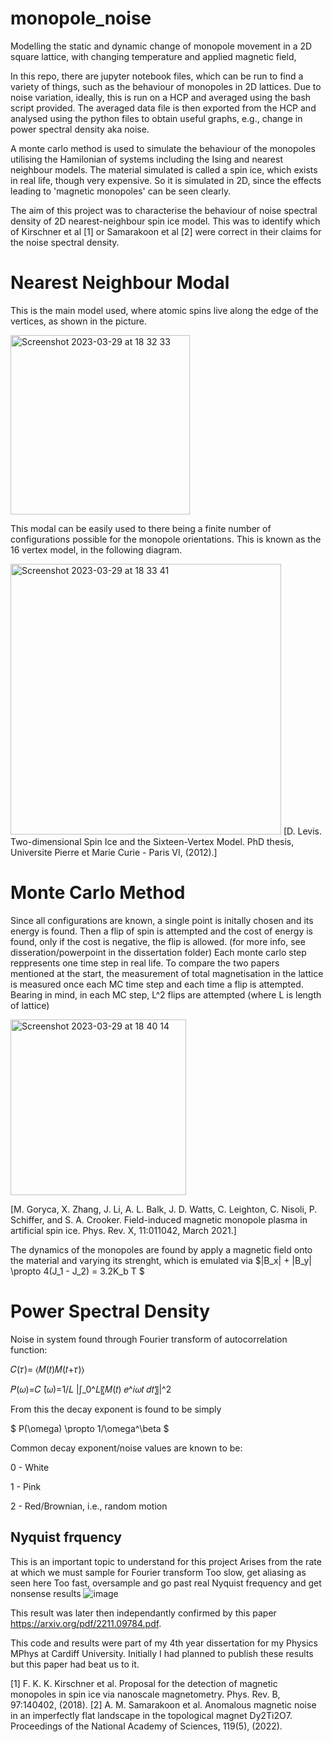 # monopole_noise
Modelling the static and dynamic change of monopole movement in a 2D square lattice, with changing temperature and applied magnetic field,

In this repo, there are jupyter notebook files, which can be run to find a variety of things, such as the behaviour of monopoles in 2D lattices. Due to noise variation, ideally, this is run on a HCP and averaged using the bash script provided. The averaged data file is then exported from the HCP and analysed using the python files to obtain useful graphs, e.g., change in power spectral density aka noise. 

A monte carlo method is used to simulate the behaviour of the monopoles utilising the Hamilonian of systems including the Ising and nearest neighbour models. The material simulated is called a spin ice, which exists in real life, though very expensive. So it is simulated in 2D, since the effects leading to 'magnetic monopoles' can be seen clearly. 

The aim of this project was to characterise the behaviour of noise spectral density of 2D nearest-neighbour spin ice model. This was to identify which of Kirschner et al [1] or Samarakoon et al [2] were correct in their claims for the noise spectral density. 

# Nearest Neighbour Modal
This is the main model used, where atomic spins live along the edge of the vertices, as shown in the picture. 

<img width="287" alt="Screenshot 2023-03-29 at 18 32 33" src="https://user-images.githubusercontent.com/99356066/228620808-b017b0d0-5aac-4551-9d83-7f77cc9102c2.png">

This modal can be easily used to there being a finite number of configurations possible for the monopole orientations. This is known as the 16 vertex model, in the following diagram. 

<img width="433" alt="Screenshot 2023-03-29 at 18 33 41" src="https://user-images.githubusercontent.com/99356066/228621086-3ccde1f9-ad2f-41d7-aaaa-4f4d2e6151d8.png">
[D. Levis. Two-dimensional Spin Ice and the Sixteen-Vertex Model. PhD thesis, Universite Pierre et Marie Curie - Paris VI, (2012).]

# Monte Carlo Method
Since all configurations are known, a single point is initally chosen and its energy is found. Then a flip of spin is attempted and the cost of energy is found, only if the cost is negative, the flip is allowed. (for more info, see disseration/powerpoint in the dissertation folder)
Each monte carlo step reppresents one time step in real life. To compare the two papers mentioned at the start, the measurement of total magnetisation in the lattice is measured once each MC time step and each time a flip is attempted. Bearing in mind, in each MC step, L^2 flips are attempted (where L is length of lattice)

<img width="281" alt="Screenshot 2023-03-29 at 18 40 14" src="https://user-images.githubusercontent.com/99356066/228622545-53dfd5eb-e421-4144-b394-b1f2c1162d6c.png">

[M. Goryca, X. Zhang, J. Li, A. L. Balk, J. D. Watts, C. Leighton, C. Nisoli, P. Schiffer, and S. A. Crooker. Field-induced magnetic monopole plasma in artificial spin ice. Phys. Rev. X, 11:011042, March 2021.]

The dynamics of the monopoles are found by apply a magnetic field onto the material and varying its strenght, which is emulated via $|B_x| + |B_y| \propto 4(J_1 - J_2) = 3.2K_b T $

# Power Spectral Density
Noise in system found through Fourier transform of autocorrelation function:

𝐶(𝜏)= ⟨𝑀(𝑡)𝑀(𝑡+𝜏)⟩

𝑃(𝜔)=𝐶 ̂(𝜔)=1/𝐿 |∫_0^𝐿〖𝑀(𝑡) 𝑒^𝑖𝜔𝑡 𝑑𝑡〗|^2

From this the decay exponent is found to be simply

$ P(\omega) \propto 1/\omega^\beta $

Common decay exponent/noise values are known to be:

0 - White

1 - Pink

2 - Red/Brownian, i.e., random motion

## Nyquist frquency

This is an important topic to understand for this project
Arises from the rate at which we must sample for Fourier transform 
Too slow, get aliasing as seen here
Too fast, oversample and go past real Nyquist frequency and get nonsense results
![image](https://user-images.githubusercontent.com/99356066/228624004-b078bec3-87fa-46ff-a428-e108495e7aac.png)



This result was later then independantly confirmed by this paper https://arxiv.org/pdf/2211.09784.pdf. 

This code and results were part of my 4th year dissertation for my Physics MPhys at Cardiff University. Initially I had planned to publish these results but this paper had beat us to it. 




[1] F. K. K. Kirschner et al. Proposal for the detection of magnetic monopoles in spin ice via nanoscale magnetometry. Phys. Rev. B, 97:140402, (2018).
[2] A. M. Samarakoon et al. Anomalous magnetic noise in an imperfectly flat landscape in the topological magnet Dy2Ti2O7. Proceedings of the National Academy of Sciences, 119(5), (2022).
